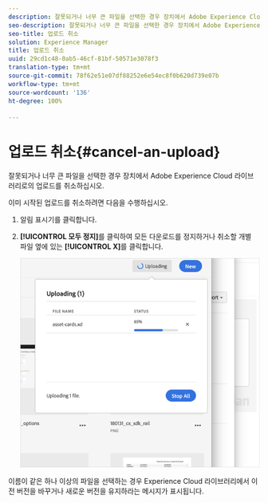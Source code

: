 ```yaml
---
description: 잘못되거나 너무 큰 파일을 선택한 경우 장치에서 Adobe Experience Cloud 라이브러리로의 업로드를 취소하십시오.
seo-description: 잘못되거나 너무 큰 파일을 선택한 경우 장치에서 Adobe Experience Cloud 라이브러리로의 업로드를 취소하십시오.
seo-title: 업로드 취소
solution: Experience Manager
title: 업로드 취소
uuid: 29cd1c48-0ab5-46cf-81bf-50571e3078f3
translation-type: tm+mt
source-git-commit: 78f62e51e07df88252e6e54ec8f0b620d739e07b
workflow-type: tm+mt
source-wordcount: '136'
ht-degree: 100%

---
```



# 업로드 취소{#cancel-an-upload}

잘못되거나 너무 큰 파일을 선택한 경우 장치에서 Adobe Experience Cloud 라이브러리로의 업로드를 취소하십시오.

이미 시작된 업로드를 취소하려면 다음을 수행하십시오.

1. 알림 표시기를 클릭합니다.
1. **[!UICONTROL 모두 정지]**&#x200B;를 클릭하여 모든 다운로드를 정지하거나 취소할 개별 파일 옆에 있는 **[!UICONTROL X]**&#x200B;를 클릭합니다.

   ![](assets/library_uploading_in_progress.png)

이름이 같은 하나 이상의 파일을 선택하는 경우 Experience Cloud 라이브러리에서 이전 버전을 바꾸거나 새로운 버전을 유지하라는 메시지가 표시됩니다.
